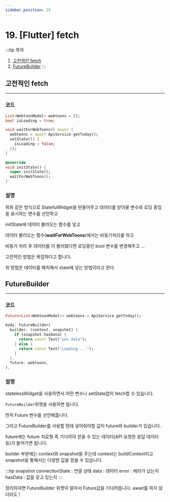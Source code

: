 ```yaml
---
sidebar_position: 19
---
```


# 19. [Flutter] fetch

:::tip 목차
1. [고전적인 fetch](#고전적인-fetch)
2. [FutureBuilder](#FutureBuilder)
:::

## 고전적인 fetch
---

### 코드

```dart
List<WebtoonModel> webtoons = [];
bool isLoading = true;

void waitForWebToons() async {
  webtoons = await ApiService.getToday();
  setState(() {
    isLoading = false;
  });
}

@override
void initState() {
  super.initState();
  waitForWebToons();
}
```

### 설명

위와 같은 방식으로 StatefulWidget을 만들어주고 데이터를 받아올 변수와 로딩 중임을 표시하는 변수를 선언하고

initState에 데이터 불러오는 함수를 넣고

데이터 불러오는 함수(**waitForWebToons**)에서는 비동기처리를 하고

비동기 처리 후 데이터를 다 불러왔다면 로딩중인 bool 변수를 변경해주고 ...

고전적인 방법은 복잡하다고 합니다.

위 방법은 데이터를 패치해서 state에 넣는 방법이라고 한다.


## FutureBuilder
---

### 코드

```dart
Future<List<WebtoonModel>> webtoons = ApiService.getToday();

body: FutureBuilder(
  builder: (context, snapshot) {
    if (snapshot.hasData) {
      return const Text("yes data");
    } else {
      return const Text("Loading ...");
    }
  },
  future: webtoons,
),
```


### 설명

statelessWidget을 사용하면서 어떤 변수나 setState없이 fetch할 수 있습니다.

`FutureBuilder`위젯을 사용하면 됩니다.

먼저 Future 변수를 선언해줍니다.

그리고 FutureBuilder를 사용할 텐데 넣어줘야할 값이 future와 builder가 있습니다.

future에는 future 자료형 즉 기다려야 얻을 수 있는 데이터(API 요청한 응답 데이터 등)가 들어가면 됩니다.

builder 부분에는 context와 snapshot을 주는데 context는 buildContext이고 snapshot을 통해서는 다양한 값을 얻을 수 있습니다.

:::tip snapshot
connectionState : 연결 상태
data : 데이터
error : 에러가 났는지
hasData : 값을 갖고 있는지
:::

정리하자면 FutureBuilder 위젯이 알아서 Future값을 기다려줍니다. await를 하지 않더라도 !
